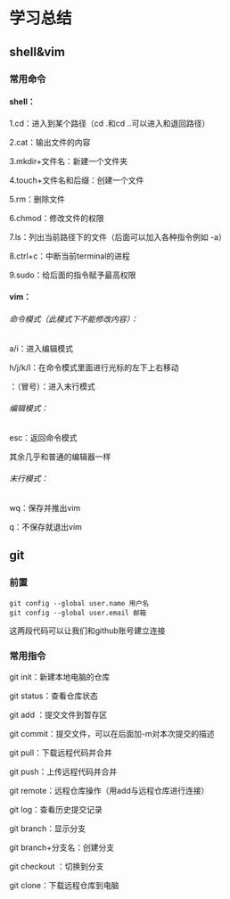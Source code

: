 # 学习总结

## shell&vim

### 常用命令

#### shell：

1.cd：进入到某个路径（cd .和cd ..可以进入和退回路径）

2.cat：输出文件的内容

3.mkdir+文件名：新建一个文件夹

4.touch+文件名和后缀：创建一个文件

5.rm：删除文件

6.chmod：修改文件的权限

7.ls：列出当前路径下的文件（后面可以加入各种指令例如 -a）

8.ctrl+c：中断当前terminal的进程

9.sudo：给后面的指令赋予最高权限

#### vim：

###### 命令模式（此模式下不能修改内容）：

a/i：进入编辑模式

h/j/k/l：在命令模式里面进行光标的左下上右移动

：（冒号）：进入末行模式

###### 编辑模式：

esc：返回命令模式

其余几乎和普通的编辑器一样

###### 末行模式：

wq：保存并推出vim

q：不保存就退出vim

## git

### 前置

```
git config --global user.name 用户名
git config --global user.email 邮箱
```

这两段代码可以让我们和github账号建立连接

### 常用指令

git init：新建本地电脑的仓库

git status：查看仓库状态

git add <filename>：提交文件到暂存区

git commit：提交文件，可以在后面加-m对本次提交的描述

git pull：下载远程代码并合并

git push：上传远程代码并合并

git remote：远程仓库操作（用add与远程仓库进行连接）

git log：查看历史提交记录

git branch：显示分支

git branch+分支名：创建分支

git checkout <name>：切换到分支

git clone：下载远程仓库到电脑



